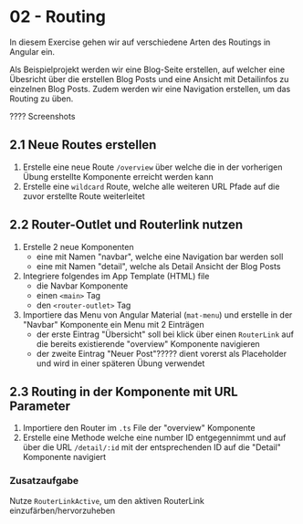 # 02 - Routing

In diesem Exercise gehen wir auf verschiedene Arten des Routings in Angular ein.

Als Beispielprojekt werden wir eine Blog-Seite erstellen, auf welcher eine Übesricht über die erstellen Blog Posts und eine Ansicht mit Detailinfos zu einzelnen Blog Posts. Zudem werden wir eine Navigation erstellen, um das Routing zu üben.

???? Screenshots

## 2.1 Neue Routes erstellen

1. Erstelle eine neue Route `/overview` über welche die in der vorherigen Übung erstellte Komponente erreicht werden kann
2. Erstelle eine `wildcard` Route, welche alle weiteren URL Pfade auf die zuvor erstellte Route weiterleitet

## 2.2 Router-Outlet und Routerlink nutzen

1. Erstelle 2 neue Komponenten
   - eine mit Namen "navbar", welche eine Navigation bar werden soll
   - eine mit Namen "detail", welche als Detail Ansicht der Blog Posts
2. Integriere folgendes im App Template (HTML) file
   - die Navbar Komponente
   - einen `<main>` Tag
   - den `<router-outlet>` Tag
3. Importiere das Menu von Angular Material (`mat-menu`) und erstelle in der "Navbar" Komponente ein Menu mit 2 Einträgen
   - der erste Eintrag "Übersicht" soll bei klick über einen `RouterLink` auf die bereits existierende "overview" Komponente navigieren
   - der zweite Eintrag "Neuer Post"????? dient vorerst als Placeholder und wird in einer späteren Übung verwendet

## 2.3 Routing in der Komponente mit URL Parameter

1. Importiere den Router im `.ts` File der "overview" Komponente
2. Erstelle eine Methode welche eine number ID entgegennimmt und auf über die URL `/detail/:id` mit der entsprechenden ID auf die "Detail" Komponente navigiert

### Zusatzaufgabe

Nutze `RouterLinkActive`, um den aktiven RouterLink einzufärben/hervorzuheben
